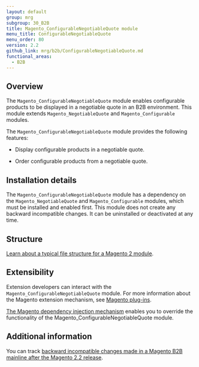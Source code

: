 ```yaml
---
layout: default
group: mrg
subgroup: 30_B2B
title: Magento_ConfigurableNegotiableQuote module
menu_title: ConfigurableNegotiableQuote
menu_order: 80
version: 2.2
github_link: mrg/b2b/ConfigurableNegotiableQuote.md
functional_areas:
  - B2B
---
```

## Overview

The `Magento_ConfigurableNegotiableQuote` module enables configurable products to be displayed in a negotiable quote in an B2B environment. This module extends `Magento_NegotiableQuote` and `Magento_Configurable` modules.

The `Magento_ConfigurableNegotiableQuote` module provides the following features:

* Display configurable products in a negotiable quote.

* Order configurable products from a negotiable quote.

## Installation details

The `Magento_ConfigurableNegotiableQuote` module has a dependency on the `Magento_NegotiableQuote` and `Magento_Configurable` modules, which must be installed and enabled first. This module does not create any backward incompatible changes. It can be uninstalled or deactivated at any time.

## Structure

[Learn about a typical file structure for a Magento 2 module]({{page.baseurl}}/extension-dev-guide/build/module-file-structure.html).

## Extensibility

Extension developers can interact with the `Magento_ConfigurableNegotiableQuote` module. For more information about the Magento extension mechanism, see [Magento plug-ins]({{page.baseurl}}/extension-dev-guide/plugins.html).

[The Magento dependency injection mechanism]({{page.baseurl}}/extension-dev-guide/depend-inj.html) enables you to override the functionality of the Magento_ConfigurableNegotiableQuote module.

## Additional information

You can track [backward incompatible changes made in a Magento B2B mainline after the Magento 2.2 release]({{page.baseurl}}/release-notes/changes/b2b_changes.html).
